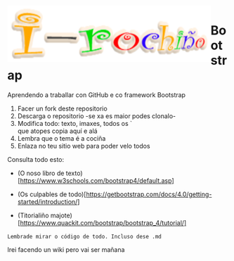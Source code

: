<img style="float:left" height="128px"   src="/imaxes/logo.png" alt="" />

# Bootstrap
Aprendendo a traballar con GitHub e  co framework Bootstrap 

1. Facer un fork deste repositorio
1. Descarga o repositorio -se xa es maior podes clonalo-
1. Modifica todo: texto, imaxes, todos os `<div> que atopes copia aquí e alá
1. Lembra que o tema é a cociña 
1. Enlaza no teu sitio web para poder velo todos 


Consulta todo esto:

* (O noso libro de texto)[https://www.w3schools.com/bootstrap4/default.asp]

* (Os culpables de todo)[https://getbootstrap.com/docs/4.0/getting-started/introduction/]

* (Titorialiño majote)[https://www.quackit.com/bootstrap/bootstrap_4/tutorial/]


```
Lembrade mirar o código de todo. Incluso dese .md
```

Irei facendo un wiki pero vai ser mañana
